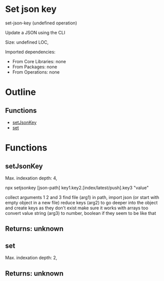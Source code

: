 # Set json key

set-json-key (undefined operation)

Update a JSON using the CLI

Size: undefined LOC, 
 
Imported dependencies:

- From Core Libraries: none
- From Packages: none
- From Operations: none

# Outline

## Functions

- [setJsonKey](#setJsonKey)
- [set](#set)



# Functions

## setJsonKey

Max. indexation depth: 4, 

npx setjsonkey [json-path] key1.key2.[index/latest/push].key3 "value"


collect arguments 1 2 and 3
find file (arg1) in path, import json (or start with empty object in a new file)
reduce keys (arg2) to go deeper into the object and create keys as they don't exist
make sure it works with arrays too
convert value string (arg3) to number, boolean if they seem to be like that

## Returns: unknown

## set

Max. indexation depth: 2, 



## Returns: unknown

